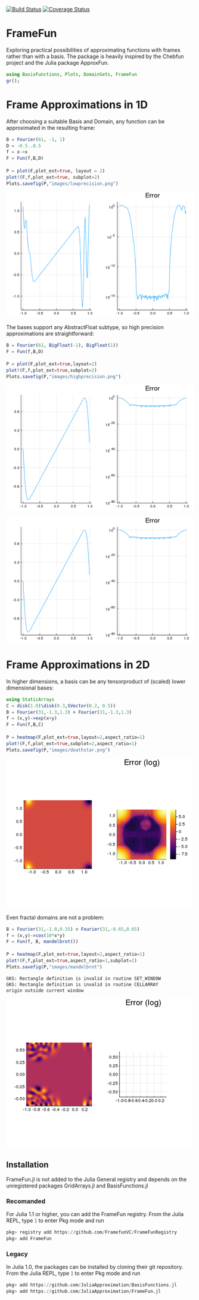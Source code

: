
[![Build Status](https://travis-ci.org/JuliaApproximation/FrameFun.jl.svg?branch=master)](https://travis-ci.org/JuliaApproximation/BasisFunctions.jl.svg?branch=master)
[![Coverage Status](https://coveralls.io/repos/github/JuliaApproximation/FrameFun.jl/badge.svg)](https://coveralls.io/github/JuliaApproximation/FrameFun.jl)

FrameFun
========

Exploring practical possibilities of approximating functions with frames rather than with a basis. The package is heavily inspired by the Chebfun project and the Julia package ApproxFun.


```julia
using BasisFunctions, Plots, DomainSets, FrameFun
gr();
```

# Frame Approximations in 1D

After choosing a suitable Basis and Domain, any function can be approximated in the resulting frame:


```julia
B = Fourier(61, -1, 1)
D = -0.5..0.5
f = x->x
F = Fun(f,B,D)

P = plot(F,plot_ext=true, layout = 2)
plot!(F,f,plot_ext=true, subplot=2)
Plots.savefig(P,"images/lowprecision.png")
```

![](images/lowprecision.png)

The bases support any AbstractFloat subtype, so high precision approximations are straightforward:



```julia
B = Fourier(61, BigFloat(-1), BigFloat(1))
F = Fun(f,B,D)

P = plot(F,plot_ext=true,layout=2)
plot!(F,f,plot_ext=true,subplot=2)
Plots.savefig(P,"images/highprecision.png")
```

![](images/highprecision.png)

![](images/highprecision.png)

# Frame Approximations in 2D

In higher dimensions, a basis can be any tensorproduct of (scaled) lower dimensional bases:


```julia
using StaticArrays
C = disk(1.0)\disk(0.3,SVector(0.2, 0.5))
B = Fourier(31,-1.3,1.3) ⊗ Fourier(31,-1.3,1.3)
f = (x,y)->exp(x+y)
F = Fun(f,B,C)

P = heatmap(F,plot_ext=true,layout=2,aspect_ratio=1)
plot!(F,f,plot_ext=true,subplot=2,aspect_ratio=1)
Plots.savefig(P,"images/deathstar.png")
```

![](images/deathstar.png)

Even fractal domains are not a problem:


```julia
B = Fourier(31,-1.0,0.35) ⊗ Fourier(31,-0.65,0.65)
f = (x,y)->cos(10*x*y)
F = Fun(f, B, mandelbrot())

P = heatmap(F,plot_ext=true,layout=2,aspect_ratio=1)
plot!(F,f,plot_ext=true,aspect_ratio=1,subplot=2)
Plots.savefig(P,"images/mandelbrot")
```

    GKS: Rectangle definition is invalid in routine SET_WINDOW
    GKS: Rectangle definition is invalid in routine CELLARRAY
    origin outside current window


![](images/mandelbrot.png)


## Installation

FrameFun.jl is not added to the Julia General registry and depends on the unregistered packages GridArrays.jl and BasisFunctions.jl

### Recomanded
For Julia 1.1 or higher, you can add the FrameFun registry.
From the Julia REPL, type `]` to enter Pkg mode and run

```julia
pkg> registry add https://github.com/FramefunVC/FrameFunRegistry
pkg> add FrameFun
```

### Legacy
In Julia 1.0, the packages can be installed by cloning their git repository. From the Julia REPL, type `]` to enter Pkg mode and run

```julia
pkg> add https://github.com/JuliaApproximation/BasisFunctions.jl
pkg> add https://github.com/JuliaApproximation/FrameFun.jl
```
